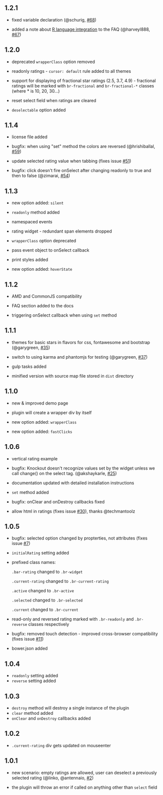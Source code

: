 1.2.1
-----

- fixed variable declaration (@schurig, [#68](https://github.com/antennaio/jquery-bar-rating/pull/68))

- added a note about [R language integration](https://github.com/harveyl888/barRating) to the FAQ (@harveyl888, [#67](https://github.com/antennaio/jquery-bar-rating/issues/67))

1.2.0
-----

- deprecated `wrapperClass` option removed

- readonly ratings - `cursor: default` rule added to all themes

- support for displaying of fractional star ratings (2.5, 3.7, 4.9) - fractional ratings will be marked with `br-fractional` and `br-fractional-*` classes (where * is 10, 20, 30...)

- reset select field when ratings are cleared

- `deselectable` option added

1.1.4
-----

- license file added

- bugfix: when using "set" method the colors are reversed (@hrishiballal, [#59](https://github.com/antennaio/jquery-bar-rating/issues/59))

- update selected rating value when tabbing (fixes issue [#51](https://github.com/antennaio/jquery-bar-rating/issues/51))

- bugfix: click doesn't fire onSelect after changing readonly to true and then to false (@zimarai, [#54](https://github.com/antennaio/jquery-bar-rating/pull/54))

1.1.3
-----

- new option added: `silent`

- `readonly` method added

- namespaced events

- rating widget - redundant span elements dropped

- `wrapperClass` option deprecated

- pass event object to onSelect callback

- print styles added

- new option added: `hoverState`

1.1.2
-----

- AMD and CommonJS compatibility

- FAQ section added to the docs

- triggering onSelect callback when using `set` method

1.1.1
-----

- themes for basic stars in flavors for css, fontawesome and bootstrap (@garygreen, [#35](https://github.com/antennaio/jquery-bar-rating/pull/35))

- switch to using karma and phantomjs for testing (@garygreen, [#37](https://github.com/antennaio/jquery-bar-rating/pull/37))

- gulp tasks added

- minified version with source map file stored in `dist` directory

1.1.0
-----

- new & improved demo page

- plugin will create a wrapper div by itself

- new option added: `wrapperClass`

- new option added: `fastClicks`

1.0.6
-----

- vertical rating example

- bugfix: Knockout doesn't recognize values set by the widget unless we call change() on the select tag. (@akshaykarle, [#25](https://github.com/antennaio/jquery-bar-rating/pull/25))

- documentation updated with detailed installation instructions

- `set` method added

- bugfix: onClear and onDestroy callbacks fixed

- allow html in ratings (fixes issue [#30](https://github.com/antennaio/jquery-bar-rating/issues/30)), thanks @techmantoolz

1.0.5
-----

- bugfix: selected option changed by propterties, not attributes (fixes issue [#7](https://github.com/antennaio/jquery-bar-rating/issues/7))

- `initialRating` setting added

- prefixed class names:

  `.bar-rating` changed to `.br-widget`

  `.current-rating` changed to `.br-current-rating`

  `.active` changed to `.br-active`

  `.selected` changed to `.br-selected`

  `.current` changed to `.br-current`

- read-only and reversed rating marked with `.br-readonly` and `.br-reverse` classes respectively

- bugfix: removed touch detection - improved cross-browser compatibility (fixes issue [#11](https://github.com/antennaio/jquery-bar-rating/issues/11))

- bower.json added

1.0.4
-----

- `readonly` setting added
- `reverse` setting added

1.0.3
-----
- `destroy` method will destroy a single instance of the plugin
- `clear` method added
- `onClear` and `onDestroy` callbacks added

1.0.2
-----
- `.current-rating` div gets updated on mouseenter

1.0.1
-----
- new scenario: empty ratings are allowed, user can deselect a previously selected rating (@linko, @antennaio, [#2](https://github.com/antennaio/jquery-bar-rating/pull/2))

- the plugin will throw an error if called on anything other than `select` field
